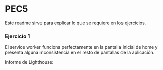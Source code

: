 # PEC5

Este readme sirve para explicar lo que se requiere en los ejercicios.

### Ejercicio 1

El service worker funciona perfectamente en la pantalla inicial de home y presenta alguna 
inconsistencia en el resto de pantallas de la aplicación.

Informe de Lighthouse:

